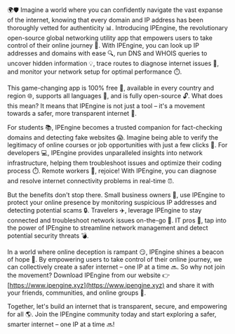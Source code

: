 🌍🛡️ Imagine a world where you can confidently navigate the vast expanse of the internet, knowing that every domain and IP address has been thoroughly vetted for authenticity 📊. Introducing IPEngine, the revolutionary open-source global networking utility app that empowers users to take control of their online journey 🚀. With IPEngine, you can look up IP addresses and domains with ease 🔍, run DNS and WHOIS queries to uncover hidden information 💡, trace routes to diagnose internet issues 👀, and monitor your network setup for optimal performance ⏱️.

This game-changing app is 100% free 🎁, available in every country and region 🌐, supports all languages 💬, and is fully open-source 🔓. What does this mean? It means that IPEngine is not just a tool – it's a movement towards a safer, more transparent internet 🌈.

For students 📚, IPEngine becomes a trusted companion for fact-checking domains and detecting fake websites 😱. Imagine being able to verify the legitimacy of online courses or job opportunities with just a few clicks 🔧. For developers 💻, IPEngine provides unparalleled insights into network infrastructure, helping them troubleshoot issues and optimize their coding process ⏱️. Remote workers 🏢, rejoice! With IPEngine, you can diagnose and resolve internet connectivity problems in real-time ⏰.

But the benefits don't stop there. Small business owners 💼, use IPEngine to protect your online presence by monitoring suspicious IP addresses and detecting potential scams 🔒. Travelers ✈️, leverage IPEngine to stay connected and troubleshoot network issues on-the-go 📱. IT pros 🤖, tap into the power of IPEngine to streamline network management and detect potential security threats 💣.

In a world where online deception is rampant 😏, IPEngine shines a beacon of hope 🌟. By empowering users to take control of their online journey, we can collectively create a safer internet – one IP at a time 🔜. So why not join the movement? Download IPEngine from our website 👉 [https://www.ipengine.xyz](https://www.ipengine.xyz) and share it with your friends, communities, and online groups 🤝.

Together, let's build an internet that is transparent, secure, and empowering for all 🌎. Join the IPEngine community today and start exploring a safer, smarter internet – one IP at a time 🔜!